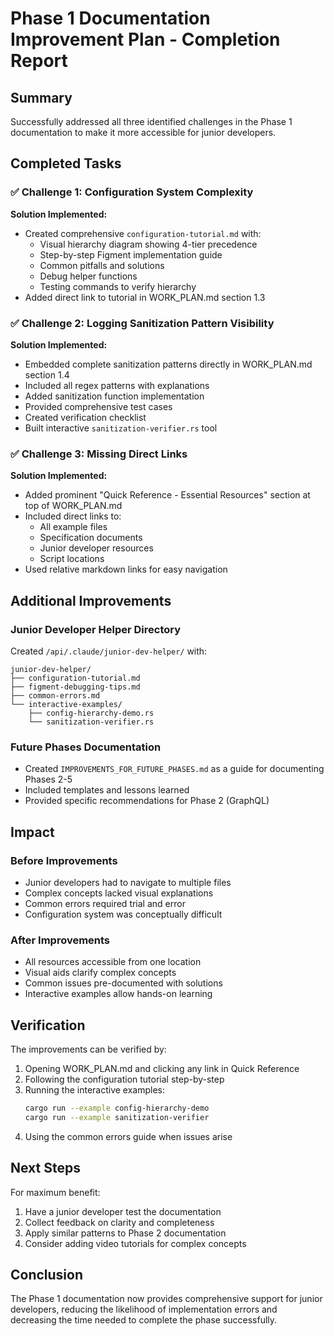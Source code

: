 # Phase 1 Documentation Improvement Plan - Completion Report

## Summary
Successfully addressed all three identified challenges in the Phase 1 documentation to make it more accessible for junior developers.

## Completed Tasks

### ✅ Challenge 1: Configuration System Complexity
**Solution Implemented:**
- Created comprehensive `configuration-tutorial.md` with:
  - Visual hierarchy diagram showing 4-tier precedence
  - Step-by-step Figment implementation guide
  - Common pitfalls and solutions
  - Debug helper functions
  - Testing commands to verify hierarchy
- Added direct link to tutorial in WORK_PLAN.md section 1.3

### ✅ Challenge 2: Logging Sanitization Pattern Visibility
**Solution Implemented:**
- Embedded complete sanitization patterns directly in WORK_PLAN.md section 1.4
- Included all regex patterns with explanations
- Added sanitization function implementation
- Provided comprehensive test cases
- Created verification checklist
- Built interactive `sanitization-verifier.rs` tool

### ✅ Challenge 3: Missing Direct Links
**Solution Implemented:**
- Added prominent "Quick Reference - Essential Resources" section at top of WORK_PLAN.md
- Included direct links to:
  - All example files
  - Specification documents
  - Junior developer resources
  - Script locations
- Used relative markdown links for easy navigation

## Additional Improvements

### Junior Developer Helper Directory
Created `/api/.claude/junior-dev-helper/` with:
```
junior-dev-helper/
├── configuration-tutorial.md
├── figment-debugging-tips.md
├── common-errors.md
└── interactive-examples/
    ├── config-hierarchy-demo.rs
    └── sanitization-verifier.rs
```

### Future Phases Documentation
- Created `IMPROVEMENTS_FOR_FUTURE_PHASES.md` as a guide for documenting Phases 2-5
- Included templates and lessons learned
- Provided specific recommendations for Phase 2 (GraphQL)

## Impact

### Before Improvements
- Junior developers had to navigate to multiple files
- Complex concepts lacked visual explanations
- Common errors required trial and error
- Configuration system was conceptually difficult

### After Improvements
- All resources accessible from one location
- Visual aids clarify complex concepts
- Common issues pre-documented with solutions
- Interactive examples allow hands-on learning

## Verification

The improvements can be verified by:
1. Opening WORK_PLAN.md and clicking any link in Quick Reference
2. Following the configuration tutorial step-by-step
3. Running the interactive examples:
   ```bash
   cargo run --example config-hierarchy-demo
   cargo run --example sanitization-verifier
   ```
4. Using the common errors guide when issues arise

## Next Steps

For maximum benefit:
1. Have a junior developer test the documentation
2. Collect feedback on clarity and completeness
3. Apply similar patterns to Phase 2 documentation
4. Consider adding video tutorials for complex concepts

## Conclusion

The Phase 1 documentation now provides comprehensive support for junior developers, reducing the likelihood of implementation errors and decreasing the time needed to complete the phase successfully.